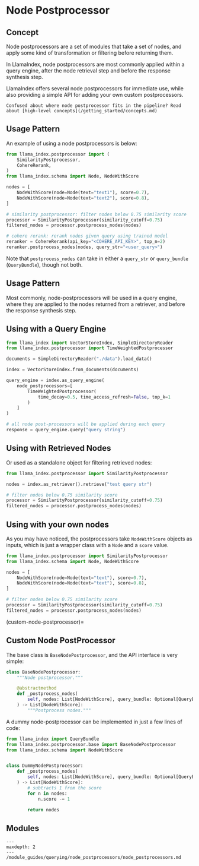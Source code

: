 # Node Postprocessor

## Concept

Node postprocessors are a set of modules that take a set of nodes, and apply some kind of transformation or filtering before returning them.

In LlamaIndex, node postprocessors are most commonly applied within a query engine, after the node retrieval step and before the response synthesis step.

LlamaIndex offers several node postprocessors for immediate use, while also providing a simple API for adding your own custom postprocessors.

```{tip}
Confused about where node postprocessor fits in the pipeline? Read about [high-level concepts](/getting_started/concepts.md)
```

## Usage Pattern

An example of using a node postprocessors is below:

```python
from llama_index.postprocessor import (
    SimilarityPostprocessor,
    CohereRerank,
)
from llama_index.schema import Node, NodeWithScore

nodes = [
    NodeWithScore(node=Node(text="text1"), score=0.7),
    NodeWithScore(node=Node(text="text2"), score=0.8),
]

# similarity postprocessor: filter nodes below 0.75 similarity score
processor = SimilarityPostprocessor(similarity_cutoff=0.75)
filtered_nodes = processor.postprocess_nodes(nodes)

# cohere rerank: rerank nodes given query using trained model
reranker = CohereRerank(api_key="<COHERE_API_KEY>", top_n=2)
reranker.postprocess_nodes(nodes, query_str="<user_query>")
```

Note that `postprocess_nodes` can take in either a `query_str` or `query_bundle` (`QueryBundle`), though not both.

## Usage Pattern

Most commonly, node-postprocessors will be used in a query engine, where they are applied to the nodes returned from a retriever, and before the response synthesis step.

## Using with a Query Engine

```python
from llama_index import VectorStoreIndex, SimpleDirectoryReader
from llama_index.postprocessor import TimeWeightedPostprocessor

documents = SimpleDirectoryReader("./data").load_data()

index = VectorStoreIndex.from_documents(documents)

query_engine = index.as_query_engine(
    node_postprocessors=[
        TimeWeightedPostprocessor(
            time_decay=0.5, time_access_refresh=False, top_k=1
        )
    ]
)

# all node post-processors will be applied during each query
response = query_engine.query("query string")
```

## Using with Retrieved Nodes

Or used as a standalone object for filtering retrieved nodes:

```python
from llama_index.postprocessor import SimilarityPostprocessor

nodes = index.as_retriever().retrieve("test query str")

# filter nodes below 0.75 similarity score
processor = SimilarityPostprocessor(similarity_cutoff=0.75)
filtered_nodes = processor.postprocess_nodes(nodes)
```

## Using with your own nodes

As you may have noticed, the postprocessors take `NodeWithScore` objects as inputs, which is just a wrapper class with a `Node` and a `score` value.

```python
from llama_index.postprocessor import SimilarityPostprocessor
from llama_index.schema import Node, NodeWithScore

nodes = [
    NodeWithScore(node=Node(text="text"), score=0.7),
    NodeWithScore(node=Node(text="text"), score=0.8),
]

# filter nodes below 0.75 similarity score
processor = SimilarityPostprocessor(similarity_cutoff=0.75)
filtered_nodes = processor.postprocess_nodes(nodes)
```

(custom-node-postprocessor)=

## Custom Node PostProcessor

The base class is `BaseNodePostprocessor`, and the API interface is very simple:

```python
class BaseNodePostprocessor:
    """Node postprocessor."""

    @abstractmethod
    def _postprocess_nodes(
        self, nodes: List[NodeWithScore], query_bundle: Optional[QueryBundle]
    ) -> List[NodeWithScore]:
        """Postprocess nodes."""
```

A dummy node-postprocessor can be implemented in just a few lines of code:

```python
from llama_index import QueryBundle
from llama_index.postprocessor.base import BaseNodePostprocessor
from llama_index.schema import NodeWithScore


class DummyNodePostprocessor:
    def _postprocess_nodes(
        self, nodes: List[NodeWithScore], query_bundle: Optional[QueryBundle]
    ) -> List[NodeWithScore]:
        # subtracts 1 from the score
        for n in nodes:
            n.score -= 1

        return nodes
```

## Modules

```{toctree}
---
maxdepth: 2
---
/module_guides/querying/node_postprocessors/node_postprocessors.md
```
